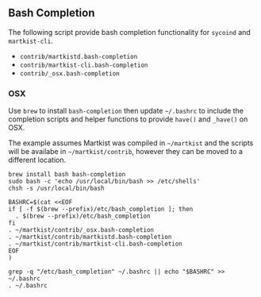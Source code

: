 Bash Completion
---------------------

The following script provide bash completion functionality for `sycoind` and `martkist-cli`.

* `contrib/martkistd.bash-completion`
* `contrib/martkist-cli.bash-completion`
* `contrib/_osx.bash-completion`

### OSX ###
Use `brew` to install `bash-completion` then update `~/.bashrc` to include the completion scripts and helper functions to provide `have()` and `_have()` on OSX.

The example assumes Martkist was compiled in `~/martkist` and the scripts will be availabe in `~/martkist/contrib`, however they can be moved to a different location.

```
brew install bash bash-completion
sudo bash -c 'echo /usr/local/bin/bash >> /etc/shells'
chsh -s /usr/local/bin/bash

BASHRC=$(cat <<EOF
if [ -f $(brew --prefix)/etc/bash_completion ]; then
  . $(brew --prefix)/etc/bash_completion
fi
. ~/martkist/contrib/_osx.bash-completion
. ~/martkist/contrib/martkistd.bash-completion
. ~/martkist/contrib/martkist-cli.bash-completion
EOF
)

grep -q "/etc/bash_completion" ~/.bashrc || echo "$BASHRC" >> ~/.bashrc
. ~/.bashrc

```